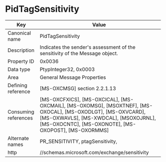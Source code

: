 # PidTagSensitivity

| Key | Value |
|---|---|
| Canonical name | PidTagSensitivity |
| Description | Indicates the sender's assessment of the sensitivity of the Message object. |
| Property ID | 0x0036 |
| Data type | PtypInteger32, 0x0003 |
| Area | General Message Properties |
| Defining reference | [MS-OXCMSG] section 2.2.1.13 |
| Consuming references | [MS-OXCFXICS], [MS-OXCICAL], [MS-OXCMAIL], [MS-OXOMSG], [MSOXTNEF], [MS-OXOCAL], [MS-OXODLGT], [MS-OXVCARD], [MS-OXWAVLS], [MS-XWDCAL], [MSOXOJRNL], [MS-OXOCNTC], [MS-OXONOTE], [MS-OXOPOST], [MS-OXORMMS] |
| Alternate names | PR_SENSITIVITY, ptagSensitivity, |
| http | //schemas.microsoft.com/exchange/sensitivity |

